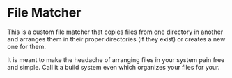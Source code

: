 # File Matcher

This is a custom file matcher that copies files from one directory in another and arranges them in their proper directories (if they exist) or creates a new one for them.

It is meant to make the headache of arranging files in your system pain free and simple. Call it a build system even which organizes your files for your.